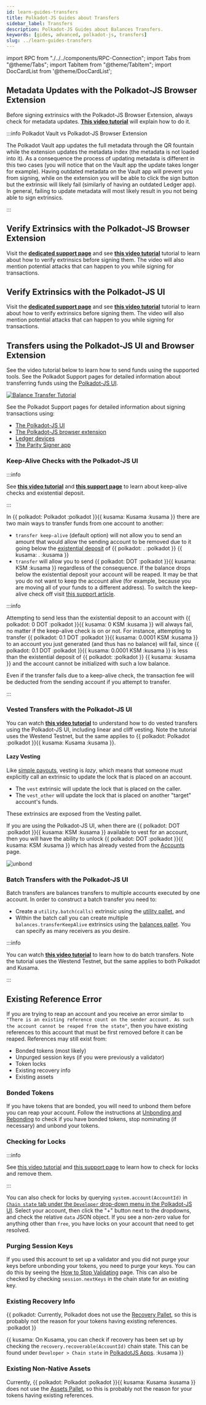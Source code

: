 ```yaml
---
id: learn-guides-transfers
title: Polkadot-JS Guides about Transfers
sidebar_label: Transfers
description: Polkadot-JS Guides about Balances Transfers.
keywords: [gides, advanced, polkadot-js, transfers]
slug: ../learn-guides-transfers
---
```


import RPC from "./../../components/RPC-Connection"; import Tabs from "@theme/Tabs"; import TabItem
from "@theme/TabItem"; import DocCardList from '@theme/DocCardList';

## Metadata Updates with the Polkadot-JS Browser Extension

Before signing extrinsics with the Polkadot-JS Browser Extension, always check for metadata updates.
[**This video tutorial**](https://youtu.be/gbvrHzr4EDY?t=84) will explain how to do it.

:::info Polkadot Vault vs Polkadot-JS Browser Extension

The Polkadot Vault app updates the full metadata through the QR fountain while the extension updates
the metadata index (the metadata is not loaded into it). As a consequence the process of updating
metadata is different in this two cases (you will notice that on the Vault app the update takes
longer for example). Having outdated metadata on the Vault app will prevent you from signing, while
on the extension you will be able to click the sign button but the extrinsic will likely fail
(similarly of having an outdated Ledger app). In general, failing to update metadata will most
likely result in you not being able to sign extrinsics.

:::

## Verify Extrinsics with the Polkadot-JS Browser Extension

Visit the
[**dedicated support page**](https://support.polkadot.network/support/solutions/articles/65000179161-how-can-i-verify-what-extrinsic-i-m-signing-#Verify-an-extrinsic-in-the-Polkadot-extension)
and see [**this video tutorial**](https://youtu.be/bxMs-9fBtFk?t=261) tutorial to learn about how to
verify extrinsics before signing them. The video will also mention potential attacks that can happen
to you while signing for transactions.

## Verify Extrinsics with the Polkadot-JS UI

Visit the
[**dedicated support page**](https://support.polkadot.network/support/solutions/articles/65000179161-how-can-i-verify-what-extrinsic-i-m-signing-#Verify-an-extrinsic-in-the-Polkadot-JS-UI)
and see [**this video tutorial**](https://youtu.be/bxMs-9fBtFk?t=163) tutorial to learn about how to
verify extrinsics before signing them. The video will also mention potential attacks that can happen
to you while signing for transactions.

## Transfers using the Polkadot-JS UI and Browser Extension

See the video tutorial below to learn how to send funds using the supported tools. See the Polkadot
Support pages for detailed information about transferring funds using the
[Polkadot-JS UI](https://support.polkadot.network/support/solutions/articles/65000170304-how-to-send-transfer-funds-out-of-your-dot-account-on-the-polkadot-js-ui).

[![Balance Transfer Tutorial](https://img.youtube.com/vi/gbvrHzr4EDY/0.jpg)](https://www.youtube.com/watch?v=gbvrHzr4EDY)

See the Polkadot Support pages for detailed information about signing transactions using:

- [The Polkadot-JS UI](https://support.polkadot.network/support/solutions/articles/65000181993-how-to-sign-a-transaction-directly-on-polkadot-js-ui)
- [The Polkadot-JS browser extension](https://support.polkadot.network/support/solutions/articles/65000181989)
- [Ledger devices](https://support.polkadot.network/support/solutions/articles/65000181994-how-to-sign-a-transaction-on-ledger)
- [The Parity Signer app](https://support.polkadot.network/support/solutions/articles/65000182000-how-to-sign-a-transaction-in-parity-signer)

### Keep-Alive Checks with the Polkadot-JS UI

:::info

See [**this video tutorial**](https://youtu.be/Wg0pH05CC9Y) and
[**this support page**](https://support.polkadot.network/support/solutions/articles/65000168651-what-is-the-existential-deposit-)
to learn about keep-alive checks and existential deposit.

:::

In {{ polkadot: Polkadot :polkadot }}{{ kusama: Kusama :kusama }} there are two main ways to
transfer funds from one account to another:

- `transfer keep-alive` (default option) will not allow you to send an amount that would allow the
  sending account to be removed due to it going below the
  [existential deposit](https://support.polkadot.network/support/solutions/articles/65000168651-what-is-the-existential-deposit-)
  of
  {{ polkadot: <RPC network="polkadot" path="consts.balances.existentialDeposit" defaultValue={10000000000} filter="humanReadable"/>. :polkadot }}
  {{ kusama: <RPC network="kusama" path="consts.balances.existentialDeposit" defaultValue={33333333} filter="humanReadable"/>. :kusama }}
- `transfer` will allow you to send {{ polkadot: DOT :polkadot }}{{ kusama: KSM :kusama }}
  regardless of the consequence. If the balance drops below the existential deposit your account
  will be reaped. It may be that you do not want to keep the account alive (for example, because you
  are moving all of your funds to a different address). To switch the keep-alive check off visit
  [this support article](https://support.polkadot.network/support/solutions/articles/65000169248).

:::info

Attempting to send less than the existential deposit to an account with
{{ polkadot: 0 DOT :polkadot }}{{ kusama: 0 KSM :kusama }} will always fail, no matter if the
keep-alive check is on or not. For instance, attempting to transfer
{{ polkadot: 0.1 DOT :polkadot }}{{ kusama: 0.0001 KSM :kusama }} to an account you just generated
(and thus has no balance) will fail, since
{{ polkadot: 0.1 DOT :polkadot }}{{ kusama: 0.0001 KSM :kusama }} is less than the existential
deposit of
{{ polkadot: <RPC network="polkadot" path="consts.balances.existentialDeposit" defaultValue={10000000000} filter="humanReadable"/> :polkadot }}
{{ kusama: <RPC network="kusama" path="consts.balances.existentialDeposit" defaultValue={333333333} filter="humanReadable"/> :kusama }}
and the account cannot be initialized with such a low balance.

Even if the transfer fails due to a keep-alive check, the transaction fee will be deducted from the
sending account if you attempt to transfer.

:::

### Vested Transfers with the Polkadot-JS UI

You can watch [**this video tutorial**](https://youtu.be/JVlwTQBwNGc) to understand how to do vested
transfers using the Polkadot-JS UI, including linear and cliff vesting. Note the tutorial uses the
Westend Testnet, but the same applies to
{{ polkadot: Polkadot :polkadot }}{{ kusama: Kusama :kusama }}.

#### Lazy Vesting

Like [simple payouts](learn-staking-advanced.md), vesting is _lazy_, which means that someone must
explicitly call an extrinsic to update the lock that is placed on an account.

- The `vest` extrinsic will update the lock that is placed on the caller.
- The `vest_other` will update the lock that is placed on another "target" account's funds.

These extrinsics are exposed from the Vesting pallet.

If you are using the Polkadot-JS UI, when there are
{{ polkadot: DOT :polkadot }}{{ kusama: KSM :kusama }} available to vest for an account, then you
will have the ability to unlock {{ polkadot: DOT :polkadot }}{{ kusama: KSM :kusama }} which has
already vested from the [Accounts](https://polkadot.js.org/apps/#/accounts) page.

![unbond](../assets/unlock-vesting.png)

### Batch Transfers with the Polkadot-JS UI

Batch transfers are balances transfers to multiple accounts executed by one account. In order to
construct a batch transfer you need to:

- Create a `utility.batch(calls)` extrinsic using the
  [utility pallet](https://paritytech.github.io/substrate/master/pallet_utility/index.html), and
- Within the batch call you can create multiple `balances.transferKeepAlive` extrinsics using the
  [balances pallet](https://paritytech.github.io/substrate/master/pallet_balances/index.html). You
  can specify as many receivers as you desire.

:::info

You can watch [**this video tutorial**](https://youtu.be/uoUC2K8muvw) to learn how to do batch
transfers. Note the tutorial uses the Westend Testnet, but the same applies to both Polkadot and
Kusama.

:::

## Existing Reference Error

If you are trying to reap an account and you receive an error similar to
`"There is an existing reference count on the sender account. As such the account cannot be reaped from the state"`,
then you have existing references to this account that must be first removed before it can be
reaped. References may still exist from:

- Bonded tokens (most likely)
- Unpurged session keys (if you were previously a validator)
- Token locks
- Existing recovery info
- Existing assets

### Bonded Tokens

If you have tokens that are bonded, you will need to unbond them before you can reap your account.
Follow the instructions at
[Unbonding and Rebonding](../maintain/maintain-guides-how-to-nominate-polkadot.md) to check if you
have bonded tokens, stop nominating (if necessary) and unbond your tokens.

### Checking for Locks

:::info

See [this video tutorial](https://youtu.be/LHgY7ds_bZ0) and
[this support page](https://support.polkadot.network/support/solutions/articles/65000169437-why-can-t-i-transfer-tokens-)
to learn how to check for locks and remove them.

:::

You can also check for locks by querying `system.account(AccountId)` in
[`Chain state` tab under the `Developer` drop-down menu in the Polkadot-JS UI](https://polkadot.js.org/apps/#/chainstate).
Select your account, then click the "+" button next to the dropdowns, and check the relative `data`
JSON object. If you see a non-zero value for anything other than `free`, you have locks on your
account that need to get resolved.

### Purging Session Keys

If you used this account to set up a validator and you did not purge your keys before unbonding your
tokens, you need to purge your keys. You can do this by seeing the
[How to Stop Validating](../maintain/maintain-guides-how-to-stop-validating.md) page. This can also
be checked by checking `session.nextKeys` in the chain state for an existing key.

### Existing Recovery Info

{{ polkadot: Currently, Polkadot does not use the
[Recovery Pallet](https://github.com/paritytech/substrate/blob/master/frame/recovery/), so this is
probably not the reason for your tokens having existing references. :polkadot }}

{{ kusama: On Kusama, you can check if recovery has been set up by checking the `recovery.recoverable(AccountId)`
chain state. This can be found under `Developer > Chain state` in [PolkadotJS Apps](https://polkadot.js.org/apps/). :kusama }}

### Existing Non-Native Assets

Currently, {{ polkadot: Polkadot :polkadot }}{{ kusama: Kusama :kusama }} does not use the
[Assets Pallet](https://github.com/paritytech/substrate/tree/master/frame/assets), so this is
probably not the reason for your tokens having existing references.
